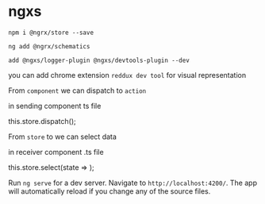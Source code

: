 
# ngxs


`npm i @ngrx/store --save`

`ng add @ngrx/schematics`

`add @ngxs/logger-plugin @ngxs/devtools-plugin --dev`

you can add chrome extension `reddux dev tool` for visual representation



From `component` we can dispatch to `action`

in sending component ts file

this.store.dispatch();

From `store` to we can select data 

in receiver component .ts file

this.store.select(state => );


Run `ng serve` for a dev server. Navigate to `http://localhost:4200/`. The app will automatically reload if you change any of the source files.
